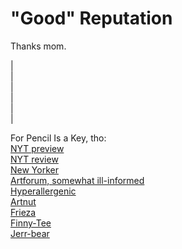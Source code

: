 # "Good" Reputation

Thanks mom.
  
|  
|  
|  
|  
|  
|  












For Pencil Is a Key, tho:  
[NYT preview](https://www.nytimes.com/2019/09/20/arts/design/incarcerated-artists-drawing-center.html)  
[NYT review](https://www.nytimes.com/2019/12/12/arts/design/the-pencil-is-a-key-review-drawing-center.html)  
[New Yorker](https://www.newyorker.com/goings-on-about-town/art/spotlight-the-pencil-is-a-key)  
[Artforum, somewhat ill-informed](https://www.artforum.com/print/reviews/202003/the-pencil-is-a-key-drawings-by-incarcerated-artists-82275)  
[Hyperallergenic](https://hyperallergic.com/526289/incarcerated-artists-seen-through-the-lens-of-their-creativity/)  
[Artnut](https://news.artnet.com/exhibitions/laura-hoptman-incarcerated-artists-1701024)  
[Frieza](https://www.frieze.com/article/pictures-drawings-prisons-internment-camps-and-gulags)  
[Finny-Tee](https://www.ft.com/content/83fdace8-f580-11e9-bbe1-4db3476c5ff0)  
[Jerr-bear](https://www.vulture.com/2019/09/art-shows-fall-2019.html)  

